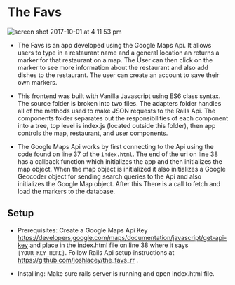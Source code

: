 # The Favs

![screen shot 2017-10-01 at 4 11 53 pm](https://user-images.githubusercontent.com/26423636/31058645-fdbe60f2-a6c4-11e7-810c-34ae6487e32b.png)

* The Favs is an app developed using the Google Maps Api. It allows users to type in a restaurant name and a general location an returns a marker for that restaurant on a map. The User can then click on the marker to see more information about the restaurant and also add dishes to the restaurant. The user can create an account to save their own markers.

* This frontend was built with Vanilla Javascript using ES6 class syntax. The source folder is broken into two files. The adapters folder handles all of the methods used to make JSON requests to the Rails Api. The components folder separates out the responsibilities of each component into a tree, top level is index.js (located outside this folder), then app controls the map, restaurant, and user components.

* The Google Maps Api works by first connecting to the Api using the code found on line 37 of the `index.html`. The end of the uri on line 38 has a callback function which initializes the app and then initializes the map object. When the map object is initialized it also initializes a Google Geocoder object for sending search queries to the Api and also initializes the Google Map object. After this There is a call to fetch and load the markers to the database.

## Setup

* Prerequisites: Create a Google Maps Api Key https://developers.google.com/maps/documentation/javascript/get-api-key and place in the index.html file on line 38 where it says `[YOUR_KEY_HERE]`. Follow Rails Api setup instructions at https://github.com/joshlacey/the_favs_rr .

* Installing: Make sure rails server is running and open index.html file.
